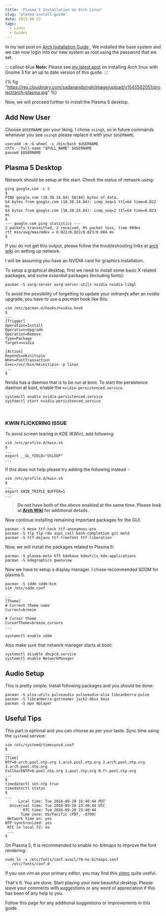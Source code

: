 ```yaml
---
title: 'Plasma 5 Installation on Arch Linux'
slug: 'plasma-install-guide'
date: 2015-06-22
tags:
  - Linux
  - Guides
---
```


In my last post on [Arch Installation Guide](/blog/arch-install) , We installed the base system and we
can now login into our new system as root using the password that we set.

::: callout-blue
**Note:** Please see [my latest post](/blog/complete-setup-arch-gnome) on installing Arch linux with Gnome 3 for
an up to date version of this guide.
:::

{% fig "https://res.cloudinary.com/sadanandsingh/image/upload/v1545502051/project/arch-plasma.jpg" %}

Now, we will proceed further to install the Plasma 5 desktop.

## Add New User

Choose `$USERNAME` per your liking. I chose `ssingh`, so in future commands whenever you see
`ssingh` please replace it with your `$USERNAME`.

```shell
useradd -m -G wheel -s /bin/bash $USERNAME
chfn --full-name "$FULL_NAME" $USERNAME
passwd $USERNAME
```

## Plasma 5 Desktop

Network should be setup at the start. Check the status of network using:

```shell
ping google.com -c 2
$
PING google.com (10.38.24.84) 56(84) bytes of data.
64 bytes from google.com (10.38.24.84): icmp_seq=1 ttl=64 time=0.022 ms
64 bytes from google.com (10.38.24.84): icmp_seq=2 ttl=64 time=0.023 ms
$
--- google.com ping statistics ---
2 packets transmitted, 2 received, 0% packet loss, time 999ms
rtt min/avg/max/mdev = 0.022/0.022/0.023/0.004 ms
$
```

If you do not get this output, please follow the troubleshooting links at
[arch wiki](https://wiki.archlinux.org/index.php/systemd-networkd) on setting up network.

I will be assuming you have an NVIDIA card for graphics installation.

To setup a graphical desktop, first we need to install some basic X related packages, and some
_essential_ packages (including fonts):

```shell
pacman -S xorg-server xorg-server-utils nvidia nvidia-libgl
```

To avoid the possibility of forgetting to update your _initramfs_ after an _nvidia_ upgrade, you
have to use a _pacman_ hook like this:

```shell
vim /etc/pacman.d/hooks/nvidia.hook
$
...
[Trigger]
Operation=Install
Operation=Upgrade
Operation=Remove
Type=Package
Target=nvidia

[Action]
Depends=mkinitcpio
When=PostTransaction
Exec=/usr/bin/mkinitcpio -p linux
...
$
```

Nvidia has a daemon that is to be run at boot. To start the persistence daemon at boot, enable the
`nvidia-persistenced.service`.

```shell
systemctl enable nvidia-persistenced.service
systemctl start nvidia-persistenced.service
```

<br />

### KWIN FLICKERING ISSUE

To avoid screen tearing in KDE (KWin), add following:

```shell
vim /etc/profile.d/kwin.sh
$
...
export __GL_YIELD="USLEEP"
...
```

If this does not help please try adding the following instead -

```shell
vim /etc/profile.d/kwin.sh
$
...
export KWIN_TRIPLE_BUFFER=1
...
```

> **Do not have both of the above enabled at the same time. Please look at
> [Arch Wiki](https://wiki.archlinux.org/index.php/NVIDIA/Troubleshooting) for additional
> details.**

Now continue installing remaining important packages for the GUI.

```shell
pacman -S mesa ttf-hack ttf-anonymous-pro
pacman -S tlp tlp-rdw acpi_call bash-completion git meld
pacman -S ttf-dejavu ttf-freefont ttf-liberation
```

Now, we will install the packages related to Plasma 5:

```shell
pacman -S plasma-meta kf5 kdebase kdeutils kde-applications
pacman -S kdegraphics gwenview
```

Now we have to setup a display manager. I chose recommended SDDM for plasma 5.

```shell
pacman -S sddm sddm-kcm
vim /etc/sddm.conf

...
[Theme]
# Current theme name
Current=breeze

# Cursor theme
CursorTheme=breeze_cursors
...

systemctl enable sddm
```

Also make sure that network manager starts at boot:

```shell
systemctl disable dhcpcd.service
systemctl enable NetworkManager
```

## Audio Setup

This is pretty simple. Install following packages and you should be done:

```shell
pacman -S alsa-utils pulseaudio pulseaudio-alsa libcanberra-pulse
pacman -S libcanberra-gstreamer jack2-dbus kmix
pacman -S mpv mplayer
```

## Useful Tips

This part is optional and you can choose as per your taste. Sync time using the `systemd` service:

```shell
vim /etc/systemd/timesyncd.conf
$
...
[Time]
NTP=0.arch.pool.ntp.org 1.arch.pool.ntp.org 2.arch.pool.ntp.org 3.arch.pool.ntp.org
FallbackNTP=0.pool.ntp.org 1.pool.ntp.org 0.fr.pool.ntp.org
...
$
timedatectl set-ntp true
timedatectl status
$
...
      Local time: Tue 2016-09-20 16:40:44 PDT
  Universal time: Tue 2016-09-20 23:40:44 UTC
        RTC time: Tue 2016-09-20 23:40:44
       Time zone: US/Pacific (PDT, -0700)
 Network time on: yes
NTP synchronized: yes
 RTC in local TZ: no
 ...
$
```

On Plasma 5, It is recommended to enable no-bitmaps to improve the font rendering:

```shell
sudo ln -s /etc/fonts/conf.avail/70-no-bitmaps.conf
   /etc/fonts/conf.d
```

If you use vim as your primary editor, you may find this [vimrc](https://github.com/amix/vimrc)
quite useful.

That's It. You are done. Start playing your new beautiful desktop. Please leave your comments with
suggestions or any word of appreciation if this has been of any help to you.

Follow this page for any additional suggestions or improvements in this guide.

